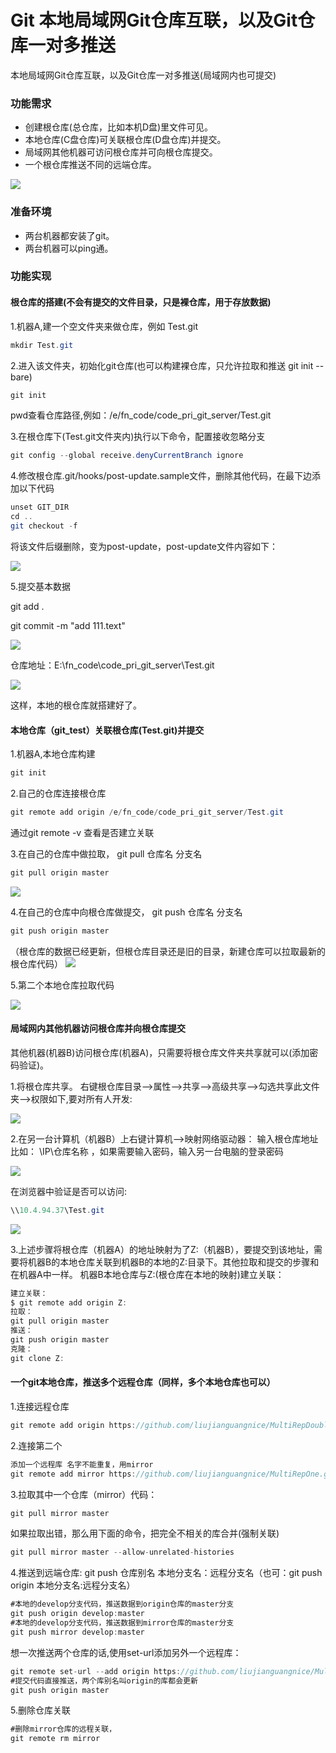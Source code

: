 # Git 本地局域网Git仓库互联，以及Git仓库一对多推送

本地局域网Git仓库互联，以及Git仓库一对多推送(局域网内也可提交)

### 功能需求
* 创建根仓库(总仓库，比如本机D盘)里文件可见。
* 本地仓库(C盘仓库)可关联根仓库(D盘仓库)并提交。
* 局域网其他机器可访问根仓库并可向根仓库提交。
* 一个根仓库推送不同的远端仓库。
<img src="images/share_01.png">

### 准备环境
* 两台机器都安装了git。
* 两台机器可以ping通。

### 功能实现
#### 根仓库的搭建(不会有提交的文件目录，只是裸仓库，用于存放数据)
1.机器A,建一个空文件夹来做仓库，例如 Test.git

```java
mkdir Test.git
```
2.进入该文件夹，初始化git仓库(也可以构建裸仓库，只允许拉取和推送 git init --bare)
```java
git init
```
pwd查看仓库路径,例如：/e/fn_code/code_pri_git_server/Test.git

3.在根仓库下(Test.git文件夹内)执行以下命令，配置接收忽略分支
```java
git config --global receive.denyCurrentBranch ignore
```
4.修改根仓库.git/hooks/post-update.sample文件，删除其他代码，在最下边添加以下代码
```java
unset GIT_DIR
cd ..
git checkout -f
```

将该文件后缀删除，变为post-update，post-update文件内容如下：

<img src="images/git_set.png">

5.提交基本数据

git add .

git commit -m "add 111.text"

<img src="images/git_create_base.png">

仓库地址：E:\fn_code\code_pri_git_server\Test.git

<img src="images/裸仓库地址.png">


这样，本地的根仓库就搭建好了。

#### 本地仓库（git_test）关联根仓库(Test.git)并提交

1.机器A,本地仓库构建
```java
git init
```
2.自己的仓库连接根仓库
```java
git remote add origin /e/fn_code/code_pri_git_server/Test.git
```
通过git remote -v 查看是否建立关联

3.在自己的仓库中做拉取， git pull 仓库名 分支名
```java
git pull origin master
```

<img src="images/git_pull.png">


4.在自己的仓库中向根仓库做提交， git push 仓库名 分支名
```java
git push origin master
```
（根仓库的数据已经更新，但根仓库目录还是旧的目录，新建仓库可以拉取最新的根仓库代码）
<img src="images/git_push.png">

5.第二个本地仓库拉取代码

<img src="images/git_pull2.png">

#### 局域网内其他机器访问根仓库并向根仓库提交
其他机器(机器B)访问根仓库(机器A)，只需要将根仓库文件夹共享就可以(添加密码验证)。

1.将根仓库共享。
右键根仓库目录—>属性—>共享—>高级共享—->勾选共享此文件夹—->权限如下,要对所有人开发:

<img src="images/git_02.png">

2.在另一台计算机（机器B）上右键计算机—>映射网络驱动器：
输入根仓库地址比如： \\IP\仓库名称  ，如果需要输入密码，输入另一台电脑的登录密码

<img src="images/git_05.png">


在浏览器中验证是否可以访问:
```Java
\\10.4.94.37\Test.git
```
<img src="images/git_04.png">

3.上述步骤将根仓库（机器A）的地址映射为了Z:（机器B），要提交到该地址，需要将机器B的本地仓库关联到机器B的本地的Z:目录下。其他拉取和提交的步骤和在机器A中一样。
机器B本地仓库与Z:(根仓库在本地的映射)建立关联：
```Java
建立关联：
$ git remote add origin Z:
拉取：
git pull origin master
推送：
git push origin master
克隆：
git clone Z:
```

#### 一个git本地仓库，推送多个远程仓库（同样，多个本地仓库也可以）
1.连接远程仓库
```Java
git remote add origin https://github.com/liujianguangnice/MultiRepDouble.git
```
2.连接第二个
```Java
添加一个远程库 名字不能重复，用mirror
git remote add mirror https://github.com/liujianguangnice/MultiRepOne.git
```

3.拉取其中一个仓库（mirror）代码：
```Java
git pull mirror master
```
如果拉取出错，那么用下面的命令，把完全不相关的库合并(强制关联)
```Java
git pull mirror master --allow-unrelated-histories
```

4.推送到远端仓库:
git push 仓库别名   本地分支名：远程分支名（也可：git push origin 本地分支名:远程分支名）
```Java
#本地的develop分支代码，推送数据到origin仓库的master分支
git push origin develop:master
#本地的develop分支代码，推送数据到mirror仓库的master分支
git push mirror develop:master
```

想一次推送两个仓库的话,使用set-url添加另外一个远程库：
```Java
git remote set-url --add origin https://github.com/liujianguangnice/MultiRepOne.git
#提交代码直接推送，两个库别名叫origin的库都会更新
git push origin master
```
5.删除仓库关联
```Java
#删除mirror仓库的远程关联，
git remote rm mirror
```